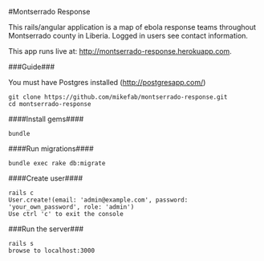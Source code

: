 #Montserrado Response

This rails/angular application is a map of ebola response teams throughout Montserrado county in Liberia. Logged in users see contact information.

This app runs live at: http://montserrado-response.herokuapp.com.

###Guide###

You must have Postgres installed (http://postgresapp.com/) 

    git clone https://github.com/mikefab/montserrado-response.git
    cd montserrado-response

####Install gems####

    bundle

####Run migrations####

    bundle exec rake db:migrate

####Create user####

    rails c
    User.create!(email: 'admin@example.com', password: 'your_own_password', role: 'admin')
    Use ctrl 'c' to exit the console

###Run the server###

    rails s
    browse to localhost:3000